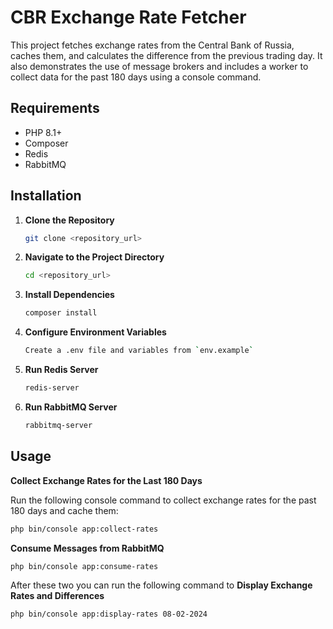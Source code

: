 # CBR Exchange Rate Fetcher

This project fetches exchange rates from the Central Bank of Russia, caches them, and calculates the difference from the previous trading day. It also demonstrates the use of message brokers and includes a worker to collect data for the past 180 days using a console command.

## Requirements

- PHP 8.1+
- Composer
- Redis
- RabbitMQ

## Installation

1. **Clone the Repository**

   ```sh
   git clone <repository_url>
   
2. **Navigate to the Project Directory**

   ```sh
   cd <repository_url>
   
3. **Install Dependencies**

   ```sh
   composer install
   
4. **Configure Environment Variables**

   ```sh
   Create a .env file and variables from `env.example`

5. **Run Redis Server**

   ```sh
   redis-server
   
6. **Run RabbitMQ Server**

   ```sh
   rabbitmq-server
   
## Usage

**Collect Exchange Rates for the Last 180 Days**

Run the following console command to collect exchange rates for the past 180 days and cache them:

```sh
php bin/console app:collect-rates
```

**Consume Messages from RabbitMQ**

```sh
php bin/console app:consume-rates
```

After these two you can run the following command to 
**Display Exchange Rates and Differences**
```sh
php bin/console app:display-rates 08-02-2024 
```


